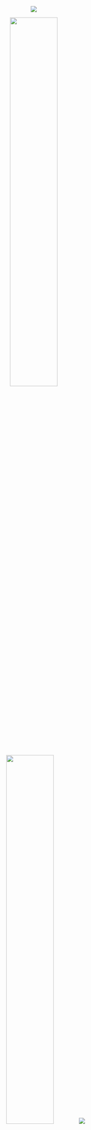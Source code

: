 <p align="center"><img src="https://i.giphy.com/RThN0hOS2GO4M.gif" /></p>

<p align="center">
  <img height="50%" width="auto" src ="https://github-readme-stats.vercel.app/api?username=1336258176&show_icons=true&count_private=true&theme=darcula&hide_border=true&hide=issues,contribs&bg_color=00000000">
  <img height="50%" width="auto" src ="https://github-readme-stats.vercel.app/api/top-langs/?username=1336258176&layout=compact&hide_border=true&theme=darcula&bg_color=00000000&langs_count=6&hide=jupyter%20notebook,tex,css,php&exclude_repo=Pacman-AI">
  <img src ="https://github-readme-streak-stats.herokuapp.com?user=1336258176&theme=darcula&hide_border=true&background=FFFFFF00">
  <br>
  <br>
  <a href="https://www.buymeacoffee.com/aveek.saha"> <img align="center" src="https://cdn.buymeacoffee.com/buttons/v2/default-orange.png" height="50" width="210" alt="aveek.saha" /></a>
</p>

<!-- <p align="center">
  <img align="left" src ="https://github-readme-stats.vercel.app/api/pin/?username=1336258176&repo=<repo>">
  <img align="right" src ="https://github-readme-stats.vercel.app/api/pin/?username=1336258176&repo=<repo>">
</p> -->
